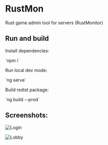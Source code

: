 # RustMon

Rust game admin tool for servers (RustMonitor) 

## Run and build

Install dependencies:

´npm i´

Run local dev mode:

´ng serve´

Build redist package:

´ng build --prod´

## Screenshots:

![Login](https://i.imgur.com/S8nmgMC.png)

![Lobby](https://i.imgur.com/lwtGSQc.png)

